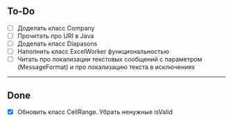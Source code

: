 ## To-Do
- [ ] Доделать класс Company
- [ ] Прочитать про URI в Java
- [ ] Доделать класс Diapasons
- [ ] Наполнить класс ExcelWorker функциональностью
- [ ] Читать про локализации текстовых сообщений с параметром (MessageFormat) и про локализацию текста в исключениях

---
## Done
- [x] Обновить класс CellRange. Убрать ненужные isValid
